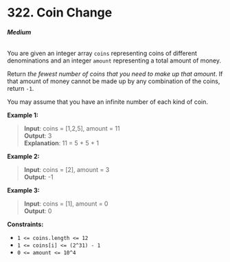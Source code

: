 # 322. Coin Change
###### **Medium**

You are given an integer array `coins` representing coins of different denominations and an integer `amount` representing a total amount of money.

Return *the fewest number of coins that you need to make up that amount*. If that amount of money cannot be made up by any combination of the coins, return `-1`.

You may assume that you have an infinite number of each kind of coin.
 

**Example 1:**

> **Input**: coins = [1,2,5], amount = 11  
**Output**: 3  
**Explanation**: 11 = 5 + 5 + 1  

**Example 2:**

> **Input**: coins = [2], amount = 3  
**Output**: -1  

**Example 3:**

> **Input**: coins = [1], amount = 0  
**Output**: 0  
 

**Constraints:**

- `1 <= coins.length <= 12`
- `1 <= coins[i] <= (2^31) - 1`
- `0 <= amount <= 10^4`
